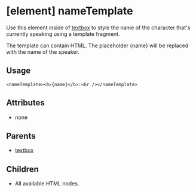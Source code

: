
# [element] nameTemplate

Use this element inside of [textbox](textbox.md) to style the name of the character
that's currently speaking using a template fragment.

The template can contain HTML. The placeholder {name} will be replaced with the name of the speaker.

## Usage

    <nameTemplate><b>{name}</b>:<br /></nameTemplate>

## Attributes

 * none

## Parents

 * [textbox](textbox.md)

## Children

 * All available HTML nodes.
